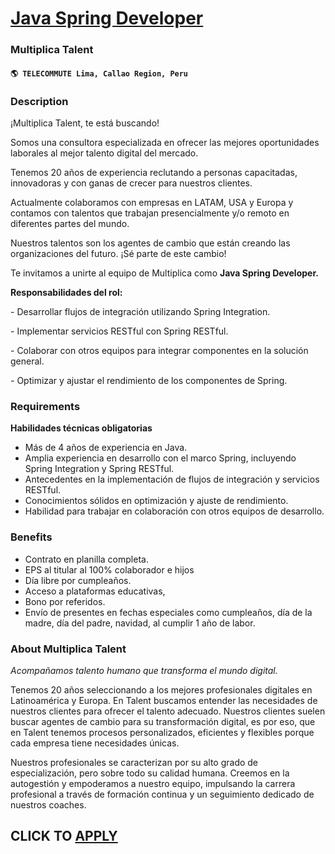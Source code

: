 # [Java Spring Developer](https://www.remotewlb.com/apply/java-spring-developer)  
### Multiplica Talent  
#### `🌎 TELECOMMUTE Lima, Callao Region, Peru`  

### **Description**

¡Multiplica Talent, te está buscando!

Somos una consultora especializada en ofrecer las mejores oportunidades laborales al mejor talento digital del mercado.

Tenemos 20 años de experiencia reclutando a personas capacitadas, innovadoras y con ganas de crecer para nuestros clientes.

Actualmente colaboramos con empresas en LATAM, USA y Europa y contamos con talentos que trabajan presencialmente y/o remoto en diferentes partes del mundo.

Nuestros talentos son los agentes de cambio que están creando las organizaciones del futuro. ¡Sé parte de este cambio!

Te invitamos a unirte al equipo de Multiplica como **Java Spring Developer.**

 **Responsabilidades del rol:**

\- Desarrollar flujos de integración utilizando Spring Integration.

\- Implementar servicios RESTful con Spring RESTful.

\- Colaborar con otros equipos para integrar componentes en la solución general.

\- Optimizar y ajustar el rendimiento de los componentes de Spring.

### **Requirements**

 **Habilidades técnicas obligatorias**

  * Más de 4 años de experiencia en Java.
  * Amplia experiencia en desarrollo con el marco Spring, incluyendo Spring Integration y Spring RESTful. 
  * Antecedentes en la implementación de flujos de integración y servicios RESTful. 
  * Conocimientos sólidos en optimización y ajuste de rendimiento. 
  * Habilidad para trabajar en colaboración con otros equipos de desarrollo. 

### **Benefits**

  * Contrato en planilla completa.
  * EPS al titular al 100% colaborador e hijos
  * Día libre por cumpleaños.
  * Acceso a plataformas educativas,
  * Bono por referidos.
  * Envío de presentes en fechas especiales como cumpleaños, día de la madre, día del padre, navidad, al cumplir 1 año de labor.

### **About Multiplica Talent**

 _Acompañamos talento humano que transforma el mundo digital._

Tenemos 20 años seleccionando a los mejores profesionales digitales en Latinoamérica y Europa. En Talent buscamos entender las necesidades de nuestros clientes para ofrecer el talento adecuado. Nuestros clientes suelen buscar agentes de cambio para su transformación digital, es por eso, que en Talent tenemos procesos personalizados, eficientes y flexibles porque cada empresa tiene necesidades únicas.

Nuestros profesionales se caracterizan por su alto grado de especialización, pero sobre todo su calidad humana. Creemos en la autogestión y empoderamos a nuestro equipo, impulsando la carrera profesional a través de formación continua y un seguimiento dedicado de nuestros coaches.

  
## CLICK TO [APPLY](https://www.remotewlb.com/apply/java-spring-developer)

